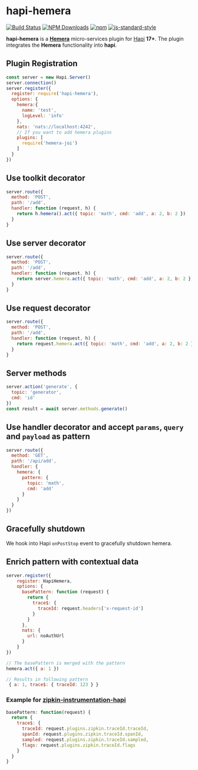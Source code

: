 # hapi-hemera
[![Build Status](https://travis-ci.org/hemerajs/hapi-hemera.svg?branch=master)](https://travis-ci.org/hemerajs/hapi-hemera)
[![NPM Downloads](https://img.shields.io/npm/dt/hapi-hemera.svg?style=flat)](https://www.npmjs.com/package/hapi-hemera)
[![npm](https://img.shields.io/npm/v/hapi-hemera.svg?maxAge=3600)](https://www.npmjs.com/package/hapi-hemera)
[![js-standard-style](https://img.shields.io/badge/code%20style-standard-brightgreen.svg)](http://standardjs.com)

**hapi-hemera** is a [**Hemera**](https://github.com/hemerajs/hemera) micro-services plugin
for [Hapi](https://github.com/hapijs/hapi) **17+**. The plugin integrates the **Hemera** functionality into
**hapi**.

## Plugin Registration

```js
const server = new Hapi.Server()
server.connection()
server.register({
  register: require('hapi-hemera'),
  options: {
    hemera:{
      name: 'test',
      logLevel: 'info'
    },
    nats: 'nats://localhost:4242',
    // If you want to add hemera plugins
    plugins: [
      require('hemera-joi')
    ]
  }
})
```

## Use toolkit decorator
```js
server.route({
  method: 'POST',
  path: '/add',
  handler: function (request, h) {
    return h.hemera().act({ topic: 'math', cmd: 'add', a: 2, b: 2 })
  }
}
```

## Use server decorator
```js
server.route({
  method: 'POST',
  path: '/add',
  handler: function (request, h) {
    return server.hemera.act({ topic: 'math', cmd: 'add', a: 2, b: 2 })
  }
}
```

## Use request decorator
```js
server.route({
  method: 'POST',
  path: '/add',
  handler: function (request, h) {
    return request.hemera.act({ topic: 'math', cmd: 'add', a: 2, b: 2 })
  }
}
```

## Server methods
```js
server.action('generate', {
  topic: 'generator',
  cmd: 'id'
})
const result = await server.methods.generate()
```

## Use handler decorator and accept `params`, `query` and `payload` as pattern
```js
server.route({
  method: 'GET',
  path: '/api/add',
  handler: {
    hemera: {
      pattern: {
        topic: 'math',
        cmd: 'add'
      }
    }
  }
})
```

## Gracefully shutdown

We hook into Hapi `onPostStop` event to gracefully shutdown hemera.

## Enrich pattern with contextual data

```js
server.register({
    register: HapiHemera,
    options: {
      basePattern: function (request) {
        return {
          trace$: {
            traceId: request.headers['x-request-id']
          }
        }
      },
      nats: {
        url: noAuthUrl
      }
    }
})

// The basePattern is merged with the pattern
hemera.act({ a: 1 })

// Results in following pattern
 { a: 1, trace$: { traceId: 123 } }
```

### Example for [zipkin-instrumentation-hapi](https://github.com/openzipkin/zipkin-js/tree/master/packages/zipkin-instrumentation-hapi)

```js
basePattern: function(request) {
  return {
    trace$: {
      traceId: request.plugins.zipkin.traceId.traceId,
      spanId: request.plugins.zipkin.traceId.spanId,
      sampled: request.plugins.zipkin.traceId.sampled,
      flags: request.plugins.zipkin.traceId.flags
    }
  }
}
```
